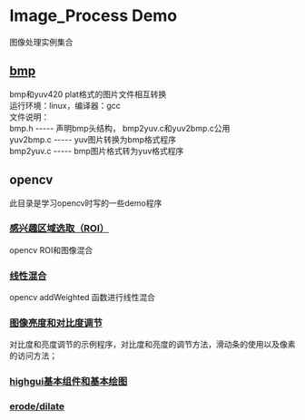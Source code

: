 # Image_Process Demo
图像处理实例集合
## [bmp](./bmp/bmp.md)  
bmp和yuv420 plat格式的图片文件相互转换  
运行环境：linux，编译器：gcc  
文件说明：  
	bmp.h			----- 声明bmp头结构， bmp2yuv.c和yuv2bmp.c公用  
	yuv2bmp.c	----- yuv图片转换为bmp格式程序  
	bmp2yuv.c	----- bmp图片格式转为yuv格式程序		  

## opencv
此目录是学习opencv时写的一些demo程序

### [感兴趣区域选取（ROI）](./opencv/roi/opencv-ROI.md)
opencv ROI和图像混合

### [线性混合](./opencv/addWeight/README.md)
opencv addWeighted 函数进行线性混合

### [图像亮度和对比度调节](./opencv/bright/README.md)
对比度和亮度调节的示例程序，对比度和亮度的调节方法，滑动条的使用以及像素的访问方法；

### [highgui基本组件和基本绘图](./opencv/mouseAndDraw/README.md)
### [erode/dilate](./opencv/erode_dilate/README.md)
